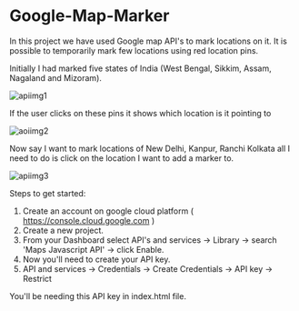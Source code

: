 # Google-Map-Marker
In this project we have used Google map API's to mark locations on it. It is possible to temporarily mark few locations using red location pins.

Initially I had marked five states of India (West Bengal, Sikkim, Assam, Nagaland and Mizoram).

![apiimg1](https://user-images.githubusercontent.com/68302187/146675954-37a563e2-0dcb-4c09-9284-77b1fcb2da66.png)


If the user clicks on these pins it shows which location is it pointing to

![aoiimg2](https://user-images.githubusercontent.com/68302187/146676035-1d6c95d5-bd77-4f13-a42c-bbffe9ab6e30.png)


Now say I want to mark locations of New Delhi, Kanpur, Ranchi Kolkata all I need to do is click on the location I want to add a marker to.

![apiimg3](https://user-images.githubusercontent.com/68302187/146676045-9e5884e2-be61-4fa4-a819-a97cb13121af.png)


Steps to get started:
  1. Create an account on google cloud platform ( https://console.cloud.google.com )
  2. Create a new project.
  3. From your Dashboard select API's and services -> Library -> search 'Maps Javascript API' -> click Enable.
  4. Now you'll need to create your API key.
  5. API and services -> Credentials -> Create Credentials -> API key -> Restrict
 
 You'll be needing this API key in index.html file.
 
